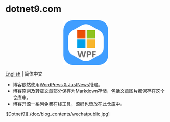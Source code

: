 # dotnet9.com

<div align="center"><img src="https://github.com/WPFDevelopersOrg/ResourcesCache/raw/main/resources/Logo.png"/></div>

[English](./README.md) | 简体中文

- 博客依然使用[WordPress & JustNews](https://www.wpcom.cn/?ref=4807)搭建。
- 博客原创及转载文章部分保存为Markdown存储，包括文章图片都保存在这个仓库中。
- 博客开源一系列免费在线工具，源码也皆放在此仓库中。

![Dotnet9][./doc/blog_contents/wechatpublic.jpg]
